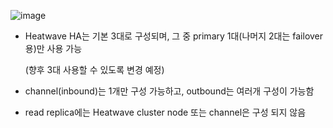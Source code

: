 ![image](https://github.com/user-attachments/assets/e5da0ee7-2558-4417-9a23-d4664a1cd35a)

- Heatwave HA는 기본 3대로 구성되며, 그 중 primary 1대(나머지 2대는 failover용)만 사용 가능

  (향후 3대 사용할 수 있도록 변경 예정)

- channel(inbound)는 1개만 구성 가능하고, outbound는 여러개 구성이 가능함
- read replica에는 Heatwave cluster node 또는 channel은 구성 되지 않음
